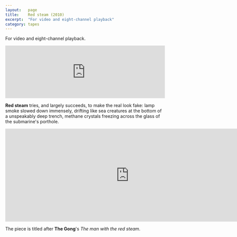 ```yaml
---
layout:   page
title:    Red steam (2010)
excerpt:  "For video and eight-channel playback"
category: tapes
---
```


For video and eight-channel playback.

<p><iframe width="100%" height="166" scrolling="no" frameborder="no" src="https://w.soundcloud.com/player/?url=http%3A%2F%2Fapi.soundcloud.com%2Ftracks%2F93151300&amp;color=ff6600&amp;auto_play=false&amp;show_artwork=false"></iframe></p>

**Red steam** tries, and largely succeeds, to make the real look fake: lamp
smoke slowed down immensely, drifting like sea creatures at the bottom of a
unspeakably deep trench, methane crystals freezing across the glass of the
submarine's porthole.

<p><iframe src="http://player.vimeo.com/video/66607462" width="780" height="293" frameborder="0" webkitAllowFullScreen mozallowfullscreen allowFullScreen></iframe></p>

The piece is titled after **The Gong**'s *The man with the red steam*.